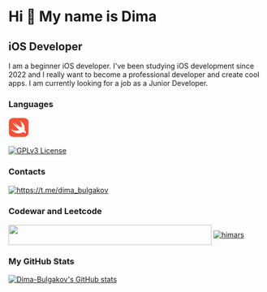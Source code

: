 Hi 👋 My name is Dima 
=====================  
iOS Developer 
-------------  
I am a beginner iOS developer. I've been studying iOS development since 2022 and I really want to become a professional developer and create cool apps. I am currently looking for a job as a Junior Developer.


### Languages <!-- and Tools -->
<a href="https://developer.apple.com/swift/" target="_blank" rel="noreferrer"> <img src="https://raw.githubusercontent.com/devicons/devicon/master/icons/swift/swift-original.svg" alt="swift" width="40" height="40"/> </a> </p>
<p align="left">  
 <!--
</a> <a href="https://www.photoshop.com/en" target="_blank" rel="noreferrer"> <img src="https://raw.githubusercontent.com/devicons/devicon/master/icons/photoshop/photoshop-line.svg" alt="photoshop" width="40" height="40"/> 
</a> <a href="https://realm.io/" target="_blank" rel="noreferrer"> <img src="https://raw.githubusercontent.com/bestofjs/bestofjs-webui/8665e8c267a0215f3159df28b33c365198101df5/public/logos/realm.svg" alt="realm" width="40" height="40"/> 
</a> <a href="https://www.sketch.com/" target="_blank" rel="noreferrer"> <img src="https://www.vectorlogo.zone/logos/sketchapp/sketchapp-icon.svg" alt="sketch" width="40" height="40"/> </a> -->

[![GPLv3 License](https://img.shields.io/badge/-UIKit-orange)](https://developer.apple.com/documentation/uikit)



 
### Contacts
<!--
<p align="left">
<a href="https://www.instagram.com/dimabulgakov/" target="blank"><img align="center" src="https://raw.githubusercontent.com/rahuldkjain/github-profile-readme-generator/master/src/images/icons/Social/instagram.svg" alt="http://www.instagram.com/dimabulgakov" height="40" width="40" /></a>
-->
<a align="left">
<a href="https://t.me/dima_bulgakov" target="blank"><img align="center" src="https://user-images.githubusercontent.com/49933115/139837223-bf23d3a9-4638-4e17-994a-ac8678d5f517.png" alt="https://t.me/dima_bulgakov" height="40" width="40" /></a>
  
 
### Codewar and Leetcode
 
<a align="left">
<a href="https://www.codewars.com/users/Дима-Булгаков" target="blank"><img align="center" src="https://www.codewars.com/users/%D0%94%D0%B8%D0%BC%D0%B0-%D0%91%D1%83%D0%BB%D0%B3%D0%B0%D0%BA%D0%BE%D0%B2/badges/large"  height="40" width="400" /></a>
<a href="https://www.leetcode.com/himars" target="blank"><img align="center" src="https://raw.githubusercontent.com/rahuldkjain/github-profile-readme-generator/master/src/images/icons/Social/leet-code.svg" alt="himars" height="40" width="40" /></a>
</p>


### My GitHub Stats

<a href="http://www.github.com/Dima-Bulgakov"><img src="https://github-readme-stats.vercel.app/api?username=Dima-Bulgakov&show_icons=true&hide=&count_private=true&title_color=ffffff&text_color=ffffff&icon_color=22c55e&bg_color=000000&hide_border=true&show_icons=true" alt="Dima-Bulgakov's GitHub stats" /></a>
